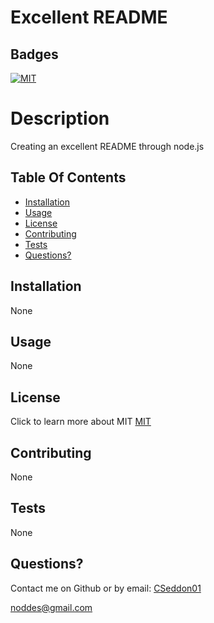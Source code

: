 
  #  Excellent README 
  
  ## Badges

  [![MIT](https://img.shields.io/npm/l/express)](https://opensource.org/licenses/MIT)
  
  #  Description

   Creating an excellent README through node.js

  ## Table Of Contents
  * [Installation](#installation)
  * [Usage](#usage)
  * [License](#license)
  * [Contributing](#contributing)
  * [Tests](#tests)
  * [Questions?](#questions)


  ## Installation

  None

  ## Usage

  None

  ## License

 Click to learn more about MIT
 [MIT](https://opensource.org/licenses/MIT)

  ## Contributing

  None

  ## Tests

  None

  ## Questions?

  Contact me on Github or by email:
  [CSeddon01](https://github.com/CSeddon01/)

  noddes@gmail.com

